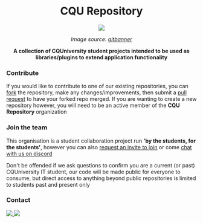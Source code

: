 <div align="center">
  <h1>CQU Repository</h1>
  <img src="https://camo.githubusercontent.com/f1c0fc76d120f760664938edd8e1818f9d407b03f8ce7d306e12094d8853b6a0/687474703a2f2f692e696d6775722e636f6d2f6337476d414a662e706e67"   />
  <p><i>Image source: <a href="https://github.com/mappum/gitbanner" target="_blank" >gitbanner</a></i></p>
  <p><b>A collection of CQUniversity student projects intended to be used as libraries/plugins to extend application functionality</b></p>
</div>

### Contribute
If you would like to contribute to one of our existing repositories, you can [fork](https://docs.github.com/en/pull-requests/collaborating-with-pull-requests/working-with-forks/about-forks "learn about GitHub forks") the repository, make any changes/improvements, then submit a [pull request](https://docs.github.com/en/pull-requests/collaborating-with-pull-requests/proposing-changes-to-your-work-with-pull-requests/about-pull-requests "learn to issue pull requests") to have your forked repo merged.
If you are wanting to create a new repository however, you will need to be an active member of the **CQU Repository** organization

### Join the team
This organisation is a student collaboration project run **'by the students, for the students'**, however you can also [request an invite to join](mailto:cqu.repository@gmail.com?subject=GitHub%20organization%20join%20request "Request an invite") or come [chat with us on discord](https://discord.gg/zfZMK3U "Join our discord server")

Don't be offended if we ask questions to confirm you are a current (or past) CQUniversity IT student, our code will be made public for everyone to consume, but direct access to anything beyond public repositories is limited to students past and present only

### Contact
<a href="mailto:cqu.repository@gmail.com" title="Email us">
  <img src="https://img.shields.io/badge/Gmail-D14836?style=for-the-badge&logo=gmail&logoColor=white" />
</a>
<a href="https://discord.gg/zfZMK3U" title="Join our discord server" >
<img src="https://img.shields.io/badge/Discord-7289DA?style=for-the-badge&logo=discord&logoColor=white" />
</a>


